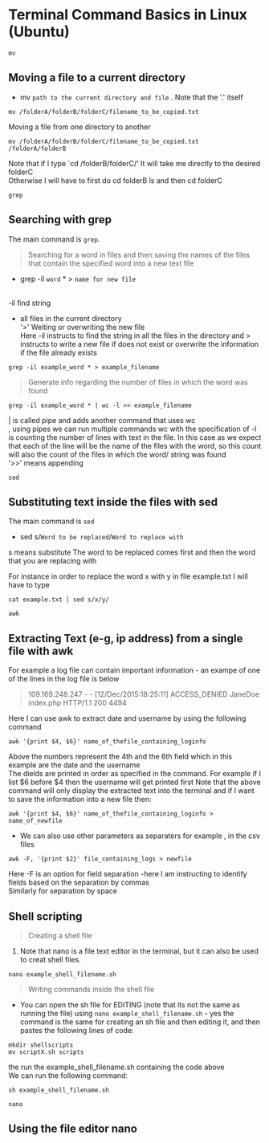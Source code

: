 
# Terminal Command Basics in Linux (Ubuntu)

  `mv`
 ## Moving a file to a current directory

- mv `path to the current directory and file` . 
Note that the '.' itself 
```
mv /folderA/folderB/folderC/filename_to_be_copied.txt 
```

Moving a file from one directory to another

```
mv /folderA/folderB/folderC/filename_to_be_copied.txt  /folderA/folderB
```

Note that if I type `cd /folderB/folderC/' It will take me directly to the desired folderC<br>
Otherwise I will have to first do cd folderB ls and then cd folderC

`grep`
## Searching with grep

The main command is `grep`.

> Searching for a word in files and then saving the names of the files that contain the specified word into a new text file

- grep -il `word` * > `name for new file` <br><br>

-il find string <br>
* all files in the current directory <br>
'>' Weiting or overwriting the new file<br>
Here -il instructs to find the string in all the files in the directory and > instructs to write a new file if does not exist or overwrite the information if the file already exists

```
grep -il example_word * > example_filename

```

> Generate info regarding the number of files in which the word was found

```
grep -il example_word * | wc -l >> example_filename
```

| is called pipe and adds another command that uses wc <br>, using pipes we can run multiple commands
wc with the specification of -l is counting the number of lines with text in the file. In this case as we expect that each of the line will be the name of the files with the word, so this count will also the count of the files in which the word/ string was found<br>
'>>' means appending

`sed`
## Substituting text inside the files with sed
The main command is `sed`

- sed s/`Word to be replaced`/`Word to replace with`

s means substitute
The word to be replaced comes first and then the word that you are replacing with

For instance in order to replace the word x with y in file example.txt I will have to type

```
cat example.txt | sed s/x/y/

```
`awk`
## Extracting Text (e-g, ip address) from a single file with awk

For example a log file can contain important information - an exampe of one of the lines in the log file is below

> 109.169.248.247 - - [12/Dec/2015:18:25:11] ACCESS_DENIED JaneDoe index.php HTTP/1.1 200 4494

Here I can use awk to extract date and username by using the following command

```
awk '{print $4, $6}' name_of_thefile_containing_loginfo
```
Above the numbers represent the 4th and the 6th field which in this example are the date and the username <br>
The dields are printed in order as specified in the command. For example if I list $6 before $4 then the username will get printed first
Note that the above command will only display the extracted text into the terminal and if I want to save the information into a new file then:

```
awk '{print $4, $6}' name_of_thefile_containing_loginfo > name_of_newfile
```

- We can also use other parameters as separaters for example , in the csv files

```
awk -F, '{print $2}' file_containing_logs > newfile
```
Here -F is an option for field separation -here I am instructing to identify fields based on the separation by commas <br>
Similarly for separation by space 


## Shell scripting 

> Creating a shell file

1. Note that nano is a file text editor in the terminal, but it can also be used to creat shell files. 

`nano example_shell_filename.sh`

> Writing commands inside the shell file

- You can open the sh file for EDITING (note that its not the same as running the file) using `nano example_shell_filename.sh` - yes the command is the same for creating an sh file and then editing it, and then pastes the following lines of code:

```
mkdir shellscripts
mv scriptX.sh scripts
```

the run the example_shell_filename.sh containing the code above <br>
We can run the following command:
```
sh example_shell_filename.sh
```




`nano`
## Using the file editor nano
